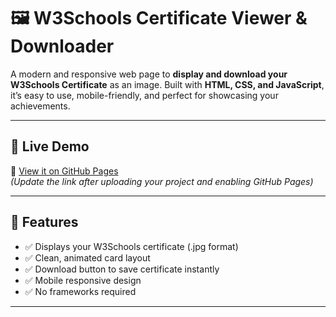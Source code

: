 # 🖼️ W3Schools Certificate Viewer & Downloader

A modern and responsive web page to **display and download your W3Schools Certificate** as an image. Built with **HTML, CSS, and JavaScript**, it’s easy to use, mobile-friendly, and perfect for showcasing your achievements.

---

## 🚀 Live Demo

🔗 [View it on GitHub Pages](https://sushant-gawade.github.io/w3schools/)  
*(Update the link after uploading your project and enabling GitHub Pages)*

---

## 📸 Features

- ✅ Displays your W3Schools certificate (.jpg format)
- ✅ Clean, animated card layout
- ✅ Download button to save certificate instantly
- ✅ Mobile responsive design
- ✅ No frameworks required

---
